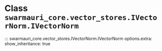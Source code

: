 # Class `swarmauri_core.vector_stores.IVectorNorm.IVectorNorm`

::: swarmauri_core.vector_stores.IVectorNorm.IVectorNorm
    options.extra:
      show_inheritance: true

